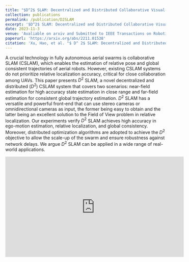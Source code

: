 ```yaml
---
title: "$D^2$ SLAM: Decentralized and Distributed Collaborative Visual-inertial SLAM System for Aerial Swarm"
collection: publications
permalink: /publication/D2SLAM
excerpt: '$D^2$ SLAM: Decentralized and Distributed Collaborative Visual-inertial SLAM System for Aerial Swarm.'
date: 2023-11-3
venue: 'Avaliable on arxiv and Submitted to IEEE Transactions on Robotics, under review'
paperurl: 'https://arxiv.org/abs/2211.01538'
citation: 'Xu, Hao, et al. "$ D^ 2$ SLAM: Decentralized and Distributed Collaborative Visual-inertial SLAM System for Aerial Swarm." arXiv preprint arXiv:2211.01538 (2022).'
---
```



A crucial technology in fully autonomous aerial swarms is collaborative SLAM (CSLAM), which enables the estimation of relative pose and global consistent trajectories of aerial robots. However, existing CSLAM systems do not prioritize relative localization accuracy, critical for close collaboration among UAVs. This paper presents $D^2$ SLAM, a novel decentralized and distributed ($D^2$) CSLAM system that covers two scenarios: near-field estimation for high accuracy state estimation in close range and far-field estimation for consistent global trajectory estimation. $D^2$ SLAM has a versatile and powerful front-end that can use stereo cameras or omnidirectional cameras as input, the former being easy to obtain and the latter being an excellent solution to the Field of View problem in relative localization. Our experiments verify $D^2$ SLAM achieves high accuracy in ego-motion estimation, relative localization, and global consistency. Moreover, distributed optimization algorithms are adopted to achieve the $D^2$ objective to allow the scale-up of the swarm and ensure robustness against network delays. We argue $D^2$ SLAM can be applied in a wide range of real-world applications.

<iframe width="560" height="315" src="https://www.youtube.com/embed/oB2iqgxds00" title="YouTube video player" frameborder="0" allow="accelerometer; autoplay; clipboard-write; encrypted-media; gyroscope; picture-in-picture" allowfullscreen></iframe>
